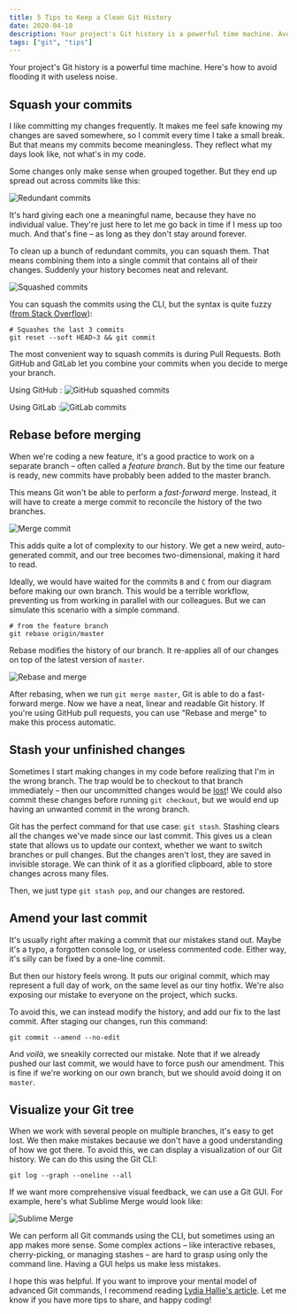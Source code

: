 ```yaml
---
title: 5 Tips to Keep a Clean Git History
date: 2020-04-10
description: Your project's Git history is a powerful time machine. Avoid flooding it with useless noise.
tags: ["git", "tips"]
---
```


Your project's Git history is a powerful time machine. Here's how to avoid flooding it with useless noise.

## Squash your commits

I like committing my changes frequently. It makes me feel safe knowing my changes are saved somewhere, so I commit every time I take a small break. But that means my commits become meaningless. They reflect what my days look like, not what's in my code.

Some changes only make sense when grouped together. But they end up spread out across commits like this:

![Redundant commits](./assets/redundant-commits.png)

It's hard giving each one a meaningful name, because they have no individual value. They're just here to let me go back in time if I mess up too much. And that's fine – as long as they don't stay around forever.

To clean up a bunch of redundant commits, you can squash them. That means combining them into a single commit that contains all of their changes. Suddenly your history becomes neat and relevant.

![Squashed commits](./assets/squashed-commits.png)

You can squash the commits using the CLI, but the syntax is quite fuzzy ([from Stack Overflow](http://stackoverflow.com/a/5201642/295797)):

```shell
# Squashes the last 3 commits
git reset --soft HEAD~3 && git commit
```

The most convenient way to squash commits is during Pull Requests. Both GitHub and GitLab let you combine your commits when you decide to merge your branch.

Using GitHub : ![GitHub squashed commits](./assets/github-squash-and-merge.png)

Using GitLab :![GitLab commits](./assets/gitlab-squash-and-merge.png)

## Rebase before merging

When we're coding a new feature, it's a good practice to work on a separate branch – often called a _feature branch_. But by the time our feature is ready, new commits have probably been added to the master branch.

This means Git won't be able to perform a *fast-forward* merge. Instead, it will have to create a merge commit to reconcile the history of the two branches.

![Merge commit](./assets/merge-commit.png)

This adds quite a lot of complexity to our history. We get a new weird, auto-generated commit, and our tree becomes two-dimensional, making it hard to read.

Ideally, we would have waited for the commits `B` and `C` from our diagram before making our own branch. This would be a terrible workflow, preventing us from working in parallel with our colleagues. But we can simulate this scenario with a simple command.

```shell
# from the feature branch
git rebase origin/master
```

Rebase modifies the history of our branch. It re-applies all of our changes on top of the latest version of `master`.

![Rebase and merge](./assets/rebase-merge.png)

After rebasing, when we run `git merge master`, Git is able to do a fast-forward merge. Now we have a neat, linear and readable Git history. If you're using GitHub pull requests, you can use "Rebase and merge" to make this process automatic.

## Stash your unfinished changes

Sometimes I start making changes in my code before realizing that I'm in the wrong branch. The trap would be to checkout to that branch immediately – then our uncommitted changes would be [lost](https://stackoverflow.com/questions/2961240/get-back-the-changes-after-accidental-checkout)! We could also commit these changes before running `git checkout`, but we would end up having an unwanted commit in the wrong branch.

Git has the perfect command for that use case: `git stash`. Stashing clears all the changes we've made since our last commit. This gives us a clean state that allows us to update our context, whether we want to switch branches or pull changes. But the changes aren't lost, they are saved in invisible storage. We can think of it as a glorified clipboard, able to store changes across many files.

Then, we just type `git stash pop`, and our changes are restored.

## Amend your last commit

It's usually right after making a commit that our mistakes stand out. Maybe it's a typo, a forgotten console log, or useless commented code. Either way, it's silly can be fixed by a one-line commit.

But then our history feels wrong. It puts our original commit, which may represent a full day of work, on the same level as our tiny hotfix. We're also exposing our mistake to everyone on the project, which sucks.

To avoid this, we can instead modify the history, and add our fix to the last commit. After staging our changes, run this command:

```shell
git commit --amend --no-edit
```

And *voilà*, we sneakily corrected our mistake. Note that if we already pushed our last commit, we would have to force push our amendment. This is fine if we're working on our own branch, but we should avoid doing it on `master`.

## Visualize your Git tree

When we work with several people on multiple branches, it's easy to get lost. We then make mistakes because we don't have a good understanding of how we got there. To avoid this, we can display a visualization of our Git history. We can do this using the Git CLI:

```shell
git log --graph --oneline --all
```

If we want more comprehensive visual feedback, we can use a Git GUI. For example, here's what Sublime Merge would look like:

![Sublime Merge](./assets/sublime-merge.png)

We can perform all Git commands using the CLI, but sometimes using an app makes more sense. Some complex actions – like interactive rebases, cherry-picking, or managing stashes – are hard to grasp using only the command line. Having a GUI helps us make less mistakes.

I hope this was helpful. If you want to improve your mental model of advanced Git commands, I recommend reading [Lydia Hallie's article](https://dev.to/lydiahallie/cs-visualized-useful-git-commands-37p1). Let me know if you have more tips to share, and happy coding!
